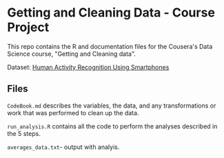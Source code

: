 Getting and Cleaning Data - Course Project
==========================================

This repo contains the R and documentation files for the Cousera's Data Science course, "Getting and Cleaning data".

Dataset: [Human Activity Recognition Using Smartphones](http://archive.ics.uci.edu/ml/datasets/Human+Activity+Recognition+Using+Smartphones)

## Files

`CodeBook.md` describes the variables, the data, and any transformations or work that was performed to clean up the data.

`run_analysis.R` contains all the code to perform the analyses described in the 5 steps.

`averages_data.txt`- output with analyis.
